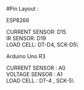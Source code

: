 #Pin Layout : 

ESP8266

CURRENT SENSOR: D15 \
IR SENSOR: D19 \
LOAD CELL: DT-D4, SCK-D5\

Arduino Uno R3

CURRENT SENSOR : A0 \
VOLTAGE SENSOR : A1 \
LOAD CELL : DT-4 , SCK-5\
